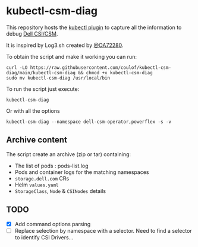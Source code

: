# kubectl-csm-diag

This repository hosts the [kubectl plugin](https://kubernetes.io/docs/tasks/extend-kubectl/kubectl-plugins/) to capture all the information to debug [Dell CSI/CSM](https://dell.github.io/csm-docs/docs/).


It is inspired by Log3.sh created by [@OA72280](https://github.com/OA72280).

To obtain the script and make it working you can run:
```shell
curl -LO https://raw.githubusercontent.com/coulof/kubectl-csm-diag/main/kubectl-csm-diag && chmod +x kubectl-csm-diag
sudo mv kubectl-csm-diag /usr/local/bin
```

To run the script just execute:
```
kubectl-csm-diag
```

Or with all the options

```
kubectl-csm-diag --namespace dell-csm-operator,powerflex -s -v
```

## Archive content
The script create an archive (zip or tar) containing:
* The list of pods : pods-list.log
* Pods and container logs for the matching namespaces
* `storage.dell.com` CRs
* Helm `values.yaml`
* `StorageClass`, `Node` & `CSINodes` details

## TODO
* [x] Add command options parsing
* [ ] Replace selection by namespace with a selector. Need to find a selector to identify CSI Drivers...

